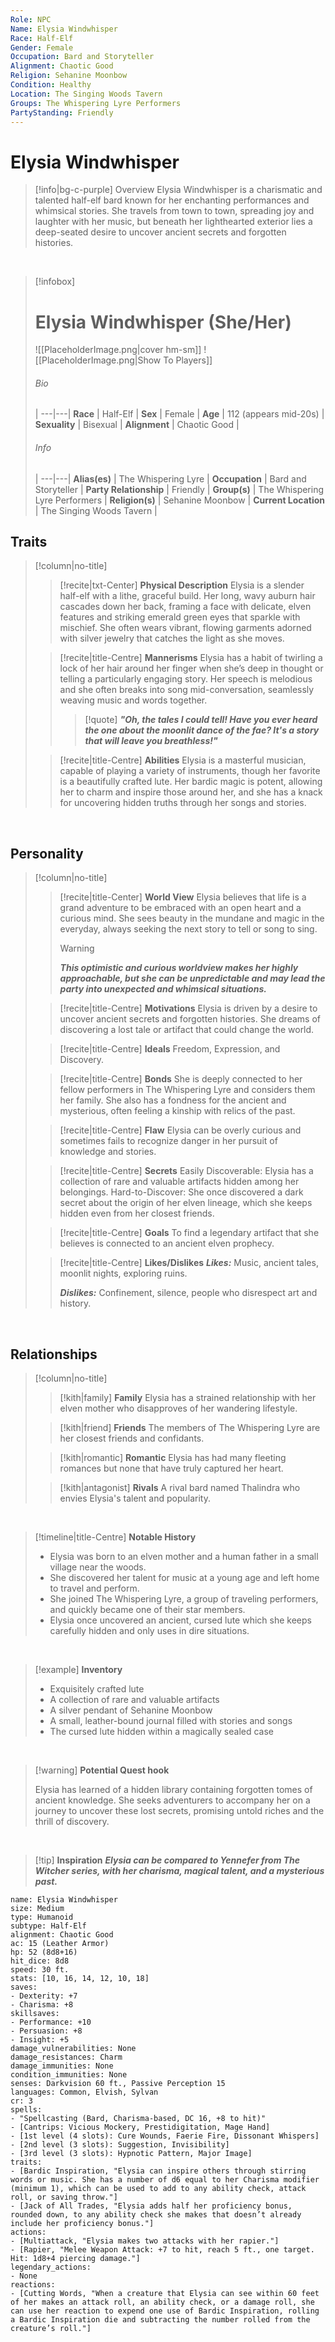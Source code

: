 ```yaml
---
Role: NPC
Name: Elysia Windwhisper
Race: Half-Elf
Gender: Female
Occupation: Bard and Storyteller
Alignment: Chaotic Good
Religion: Sehanine Moonbow
Condition: Healthy
Location: The Singing Woods Tavern
Groups: The Whispering Lyre Performers
PartyStanding: Friendly
---
```


# **Elysia Windwhisper**
> [!info|bg-c-purple] Overview
> Elysia Windwhisper is a charismatic and talented half-elf bard known for her enchanting performances and whimsical stories. She travels from town to town, spreading joy and laughter with her music, but beneath her lighthearted exterior lies a deep-seated desire to uncover ancient secrets and forgotten histories.


<br>



> [!infobox]
> # Elysia Windwhisper (She/Her)
> ![[PlaceholderImage.png|cover hm-sm]]
>![[PlaceholderImage.png|Show To Players]]
>
> ###### Bio
>  |
> ---|---|
>  **Race** | Half-Elf |
>  **Sex** | Female |
>  **Age** | 112 (appears mid-20s) |
>  **Sexuality** | Bisexual |
>  **Alignment** | Chaotic Good |
> 
> ###### Info
>  |
>  ---|---|
>  **Alias(es)** | The Whispering Lyre |
>  **Occupation** | Bard and Storyteller |
>  **Party Relationship** | Friendly |
>  **Group(s)** | The Whispering Lyre Performers |
>  **Religion(s)** | Sehanine Moonbow |
>  **Current Location** | The Singing Woods Tavern |
> 

## Traits

> [!column|no-title] 
> 
>> [!recite|txt-Center] **Physical Description**
>> Elysia is a slender half-elf with a lithe, graceful build. Her long, wavy auburn hair cascades down her back, framing a face with delicate, elven features and striking emerald green eyes that sparkle with mischief. She often wears vibrant, flowing garments adorned with silver jewelry that catches the light as she moves.
>
>> [!recite|title-Centre] **Mannerisms**
>> Elysia has a habit of twirling a lock of her hair around her finger when she’s deep in thought or telling a particularly engaging story. Her speech is melodious and she often breaks into song mid-conversation, seamlessly weaving music and words together.
>>
>>> [!quote] ***"Oh, the tales I could tell! Have you ever heard the one about the moonlit dance of the fae? It's a story that will leave you breathless!"***
>
>> [!recite|title-Centre] **Abilities**
>> Elysia is a masterful musician, capable of playing a variety of instruments, though her favorite is a beautifully crafted lute. Her bardic magic is potent, allowing her to charm and inspire those around her, and she has a knack for uncovering hidden truths through her songs and stories.
>

<br>

## Personality

> [!column|no-title] 
> 
>> [!recite|title-Center] **World View**
>> Elysia believes that life is a grand adventure to be embraced with an open heart and a curious mind. She sees beauty in the mundane and magic in the everyday, always seeking the next story to tell or song to sing.
>> 
>> > [!warning]
>> > ***This optimistic and curious worldview makes her highly approachable, but she can be unpredictable and may lead the party into unexpected and whimsical situations.***
>
>> [!recite|title-Centre] **Motivations**
>> Elysia is driven by a desire to uncover ancient secrets and forgotten histories. She dreams of discovering a lost tale or artifact that could change the world.
>
>> [!recite|title-Centre] **Ideals**
>> Freedom, Expression, and Discovery.
>
>> [!recite|title-Centre] **Bonds**
>> She is deeply connected to her fellow performers in The Whispering Lyre and considers them her family. She also has a fondness for the ancient and mysterious, often feeling a kinship with relics of the past.
>
>> [!recite|title-Centre] **Flaw**
>> Elysia can be overly curious and sometimes fails to recognize danger in her pursuit of knowledge and stories.
>
>> [!recite|title-Centre] **Secrets**
>> Easily Discoverable: Elysia has a collection of rare and valuable artifacts hidden among her belongings.
>> Hard-to-Discover: She once discovered a dark secret about the origin of her elven lineage, which she keeps hidden even from her closest friends.
>
>> [!recite|title-Centre] **Goals**
>> To find a legendary artifact that she believes is connected to an ancient elven prophecy.
>
>> [!recite|title-Centre] **Likes/Dislikes**
>> ***Likes:*** Music, ancient tales, moonlit nights, exploring ruins.
>>
>> ***Dislikes:*** Confinement, silence, people who disrespect art and history.

<br>

## Relationships

> [!column|no-title] 
>> [!kith|family] **Family** 
>> Elysia has a strained relationship with her elven mother who disapproves of her wandering lifestyle.
>> 
>
>> [!kith|friend]  **Friends** 
>> The members of The Whispering Lyre are her closest friends and confidants.
>> 
>
>> [!kith|romantic]  **Romantic**
>> Elysia has had many fleeting romances but none that have truly captured her heart.
>> 
>
>> [!kith|antagonist]  **Rivals** 
>> A rival bard named Thalindra who envies Elysia's talent and popularity.
>> 


<br>

> [!timeline|title-Centre] **Notable History**
>
> - Elysia was born to an elven mother and a human father in a small village near the woods.
> - She discovered her talent for music at a young age and left home to travel and perform.
> - She joined The Whispering Lyre, a group of traveling performers, and quickly became one of their star members.
> - Elysia once uncovered an ancient, cursed lute which she keeps carefully hidden and only uses in dire situations.

<br>

> [!example] **Inventory**
>
> - Exquisitely crafted lute
> - A collection of rare and valuable artifacts
> - A silver pendant of Sehanine Moonbow
> - A small, leather-bound journal filled with stories and songs
> - The cursed lute hidden within a magically sealed case
>

<br>

> [!warning] **Potential Quest hook**
>
> Elysia has learned of a hidden library containing forgotten tomes of ancient knowledge. She seeks adventurers to accompany her on a journey to uncover these lost secrets, promising untold riches and the thrill of discovery.
>

<br>

> [!tip] **Inspiration**
> ***Elysia can be compared to Yennefer from The Witcher series, with her charisma, magical talent, and a mysterious past.***
>

 ```statblock  
name: Elysia Windwhisper  
size: Medium  
type: Humanoid  
subtype: Half-Elf  
alignment: Chaotic Good  
ac: 15 (Leather Armor)  
hp: 52 (8d8+16)  
hit_dice: 8d8  
speed: 30 ft.  
stats: [10, 16, 14, 12, 10, 18]  
saves:  
- Dexterity: +7  
- Charisma: +8  
skillsaves:  
- Performance: +10  
- Persuasion: +8  
- Insight: +5  
damage_vulnerabilities: None  
damage_resistances: Charm  
damage_immunities: None  
condition_immunities: None  
senses: Darkvision 60 ft., Passive Perception 15  
languages: Common, Elvish, Sylvan  
cr: 3  
spells:  
- "Spellcasting (Bard, Charisma-based, DC 16, +8 to hit)"
- [Cantrips: Vicious Mockery, Prestidigitation, Mage Hand]
- [1st level (4 slots): Cure Wounds, Faerie Fire, Dissonant Whispers]
- [2nd level (3 slots): Suggestion, Invisibility]
- [3rd level (3 slots): Hypnotic Pattern, Major Image]
traits:
- [Bardic Inspiration, "Elysia can inspire others through stirring words or music. She has a number of d6 equal to her Charisma modifier (minimum 1), which can be used to add to any ability check, attack roll, or saving throw."]
- [Jack of All Trades, "Elysia adds half her proficiency bonus, rounded down, to any ability check she makes that doesn’t already include her proficiency bonus."]
actions:
- [Multiattack, "Elysia makes two attacks with her rapier."]
- [Rapier, "Melee Weapon Attack: +7 to hit, reach 5 ft., one target. Hit: 1d8+4 piercing damage."]
legendary_actions:
- None
reactions:
- [Cutting Words, "When a creature that Elysia can see within 60 feet of her makes an attack roll, an ability check, or a damage roll, she can use her reaction to expend one use of Bardic Inspiration, rolling a Bardic Inspiration die and subtracting the number rolled from the creature’s roll."]
